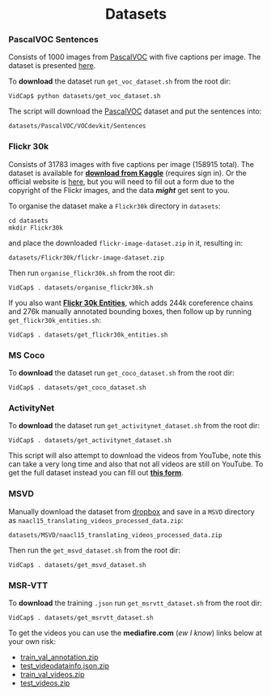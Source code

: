 <h1 align='center'>Datasets</h1>

### PascalVOC Sentences
Consists of 1000 images from [PascalVOC](http://host.robots.ox.ac.uk/pascal/VOC/voc2012/index.html#devkit) with five 
captions per image. The dataset is presented [here](http://vision.cs.uiuc.edu/pascal-sentences/).

To **download** the dataset run `get_voc_dataset.sh` from the root dir:
```
VidCap$ python datasets/get_voc_dataset.sh
```

The script will download the [PascalVOC](http://host.robots.ox.ac.uk/pascal/VOC/voc2012/index.html#devkit) dataset and 
put the sentences into:
```
datasets/PascalVOC/VOCdevkit/Sentences
```

### Flickr 30k
Consists of 31783 images with five captions per image (158915 total). The dataset is available for [**download from 
Kaggle**](https://www.kaggle.com/hsankesara/flickr-image-dataset/downloads/flickr-image-dataset.zip/1) (requires sign in). 
Or the official website is [here](http://hockenmaier.cs.illinois.edu/DenotationGraph/), but you will need to fill out a 
form due to the copyright of the Flickr images, and the data **_might_** get sent to you.

To organise the dataset make a `Flickr30k` directory in `datasets`:
```
cd datasets
mkdir Flickr30k
```
and place the downloaded `flickr-image-dataset.zip` in it, resulting in:
```commandline
datasets/Flickr30k/flickr-image-dataset.zip
```

Then run `organise_flickr30k.sh` from the root dir:
```
VidCap$ . datasets/organise_flickr30k.sh
```

If you also want [**Flickr 30k Entities**](https://github.com/BryanPlummer/flickr30k_entities), which adds 244k 
coreference chains and 276k manually annotated bounding boxes, then follow up by running `get_flickr30k_entities.sh`:
```
VidCap$ . datasets/get_flickr30k_entities.sh
```

### MS Coco
To **download** the dataset run `get_coco_dataset.sh` from the root dir:
```
VidCap$ . datasets/get_coco_dataset.sh
```

### ActivityNet
To **download** the dataset run `get_activitynet_dataset.sh` from the root dir:
```
VidCap$ . datasets/get_activitynet_dataset.sh
```
This script will also attempt to download the videos from YouTube, note this can take a very long time and also that not
 all videos are still on YouTube. To get the full dataset instead you can fill out [**this form**](https://docs.google.com/forms/d/e/1FAIpQLSeKaFq9ZfcmZ7W0B0PbEhfbTHY41GeEgwsa7WobJgGUhn4DTQ/viewform).
 
###  MSVD
Manually download the dataset from [dropbox](https://www.dropbox.com/sh/4ecwl7zdha60xqo/AAC_TAsR7SkEYhkSdAFKcBlMa?dl=0)
 and save in a `MSVD` directory as `naacl15_translating_videos_processed_data.zip`:
```
datasets/MSVD/naacl15_translating_videos_processed_data.zip
```
Then run the `get_msvd_dataset.sh` from the root dir:
```
VidCap$ . datasets/get_msvd_dataset.sh
```

### MSR-VTT
 
To **download** the training `.json` run `get_msrvtt_dataset.sh` from the root dir:
```
VidCap$ . datasets/get_msrvtt_dataset.sh
```

To get the videos you can use the **mediafire.com** (*ew I know*) links below at your own risk:
- [train_val_annotation.zip](http://download1515.mediafire.com/t1cfuz3q7tdg/s88kuv5kqywpyym/train_val_annotation.zip)
- [test_videodatainfo.json.zip](http://download847.mediafire.com/egekeag8fowg/wvw68y9wmo3iw80/test_videodatainfo.json.zip)
- [train_val_videos.zip](http://download1079.mediafire.com/2xemo9i5s5jg/x3rrbe4hwp04e6w/train_val_videos.zip)
- [test_videos.zip](http://download876.mediafire.com/yf43j27femyg/czh8sezbo9s4692/test_videos.zip)
